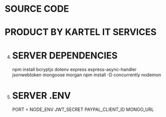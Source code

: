 # SOURCE CODE
# PRODUCT BY KARTEL IT SERVICES

4.  # SERVER DEPENDENCIES

    npm install bcryptjs dotenv express express-async-handler jsonwebtoken mongoose morgan
    npm install -D concurrently nodemon

5.  # SERVER .ENV

    PORT =
    NODE_ENV
    JWT_SECRET
    PAYPAL_CLIENT_ID
    MONGO_URL
